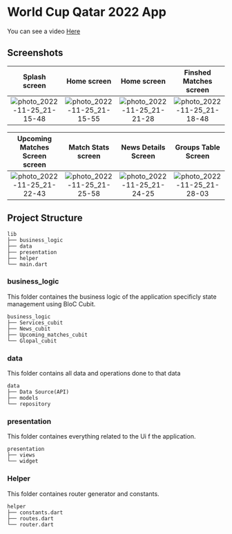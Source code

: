 
# **World Cup Qatar 2022 App**

You can see a video [Here](https://drive.google.com/file/d/1gRWLMOkkXE_vd5VqA8yJ6ozuDbClK4bG/view?usp=drivesdk)

## Screenshots

  Splash screen                 |   Home screen        | Home screen | Finshed Matches screen 
:-------------------------:|:-------------------------:|:-------------------------:|:-------------------------:
![photo_2022-11-25_21-15-48](https://user-images.githubusercontent.com/55716560/204043947-9d542ca4-2043-429c-b376-443273020905.jpg)|![photo_2022-11-25_21-15-55](https://user-images.githubusercontent.com/55716560/204043972-cfd1ce77-6662-451f-a9e7-c95a8b5ee6c5.jpg)|![photo_2022-11-25_21-21-28](https://user-images.githubusercontent.com/55716560/204044390-a1b1b0d6-ea1c-4215-905e-8ef87622e3f5.jpg)|![photo_2022-11-25_21-18-48](https://user-images.githubusercontent.com/55716560/204044141-87281015-0d4c-4c94-81a7-4fa565bcd90b.jpg)


  Upcoming Matches Screen screen                 |   Match Stats screen        |  News Details Screen  | Groups Table Screen 
:-------------------------:|:-------------------------:|:-------------------------:|:-------------------------:
![photo_2022-11-25_21-22-43](https://user-images.githubusercontent.com/55716560/204044464-6813483b-1f8d-4ff7-95be-24295258aec1.jpg)|![photo_2022-11-25_21-25-58](https://user-images.githubusercontent.com/55716560/204044800-6c23da72-4750-4f5c-84e4-35effd33a96e.jpg)|![photo_2022-11-25_21-24-25](https://user-images.githubusercontent.com/55716560/204044636-e5ba1b6b-8d55-49f8-87c0-6bcb12b73ad2.jpg)|![photo_2022-11-25_21-28-03](https://user-images.githubusercontent.com/55716560/204045007-de43e780-3714-4aca-92f3-4643b52f5971.jpg)



 ## Project Structure
```
lib
├── business_logic
├── data
├── presentation
├── helper
└── main.dart
```

### business_logic
This folder containes the business logic of the application specificly state management using BloC Cubit.

```
business_logic
├── Services_cubit
├── News_cubit
├── Upcoming_matches_cubit
└── Glopal_cubit
```

### data
This folder contains all data and operations done to that data
```
data
├── Data Source(API)
├── models
└── repository
```

### presentation
This folder containes everything related to the Ui f the application.
```
presentation
├── views
└── widget
```

### Helper
This folder containes router generator and constants.
```
helper 
├── constants.dart
├── routes.dart
└── router.dart
```
